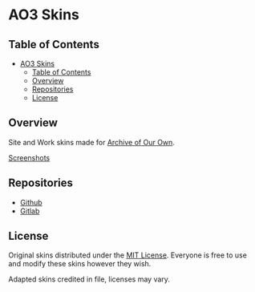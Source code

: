 # AO3 Skins

## Table of Contents

- [AO3 Skins](#ao3-skins)
	- [Table of Contents](#table-of-contents)
	- [Overview](#overview)
	- [Repositories](#repositories)
	- [License](#license)

## Overview

Site and Work skins made for [Archive of Our Own](https://archiveofourown.org/).

[Screenshots](./screenshots)

## Repositories

- [Github](https://github.com/bvout/ao3-skins)
- [Gitlab](https://gitlab.com/bvout/ao3-skins)

## License

Original skins distributed under the [MIT License](./LICENSE). Everyone is free to use and modify these skins however they wish.

Adapted skins credited in file, licenses may vary.
